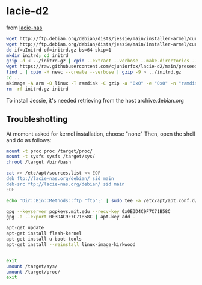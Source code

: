 # lacie-d2

from [lacie-nas](http://lacie-nas.org/doku.php?id=debian_install)

```sh
wget http://ftp.debian.org/debian/dists/jessie/main/installer-armel/current/images/kirkwood/network-console/lacie/uInitrd
wget http://ftp.debian.org/debian/dists/jessie/main/installer-armel/current/images/kirkwood/network-console/lacie/d2net/uImage
dd if=uInitrd of=initrd.gz bs=64 skip=1
mkdir initrd; cd initrd
gzip -d < ../initrd.gz | cpio --extract --verbose --make-directories --no-absolute-filenames
wget https://raw.githubusercontent.com/cjuniorfox/lacie-d2/main/preseed.cfg
find . | cpio -H newc --create --verbose | gzip -9 > ../initrd.gz
cd ..
mkimage -A arm -O linux -T ramdisk -C gzip -a "0x0" -e "0x0" -n "ramdisk with preseed.cfg" -d initrd.gz uInitrd
rm -rf initrd.gz initrd
```
To install Jessie, it's needed retrieving from the host archive.debian.org

## Troubleshotting
At moment asked for kernel installation, choose "none"
Then, open the shell and do as follows:
```sh
mount -t proc proc /target/proc/
mount -t sysfs sysfs /target/sys/
chroot /target /bin/bash

cat >> /etc/apt/sources.list << EOF
deb ftp://lacie-nas.org/debian/ sid main
deb-src ftp://lacie-nas.org/debian/ sid main
EOF

echo 'Dir::Bin::Methods::ftp "ftp";' | sudo tee -a /etc/apt/apt.conf.d/99local-ftp

gpg --keyserver pgpkeys.mit.edu --recv-key 0x0E3D4C9F7C71B58C
gpg -a --export 0E3D4C9F7C71B58C | apt-key add -

apt-get update
apt-get install flash-kernel
apt-get install u-boot-tools
apt-get install --reinstall linux-image-kirkwood


exit
umount /target/sys/
umount /target/proc/
exit
```
